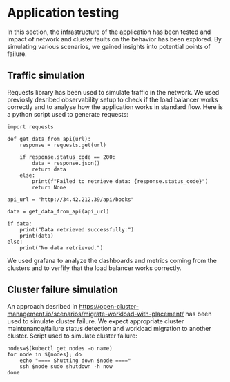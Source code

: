 # Application testing

In this section, the infrastructure of the application has been tested and impact of network and cluster faults on the behavior has been explored. By simulating various scenarios, we gained insights into potential points of failure. 

## Traffic simulation

Requests library has been used to simulate traffic in the network. We used previosly desribed observability setup to check if the load balancer works correctly and to analyse how the application works in standard flow. Here is a python script used to generate requests: 

```
import requests

def get_data_from_api(url):
    response = requests.get(url)

    if response.status_code == 200:
        data = response.json()
        return data
    else:
        print(f"Failed to retrieve data: {response.status_code}")
        return None

api_url = "http://34.42.212.39/api/books"

data = get_data_from_api(api_url)

if data:
    print("Data retrieved successfully:")
    print(data)
else:
    print("No data retrieved.")
```

We used grafana to analyze the dashboards and metrics coming from the clusters and to verfify that the load balancer works correctly.

## Cluster failure simulation

An approach desribed in https://open-cluster-management.io/scenarios/migrate-workload-with-placement/ has been used to simulate cluster failure. We expect appropriate cluster maintenance/failure status detection and workload migration to another cluster.
Script used to simulate cluster failure:

```
nodes=$(kubectl get nodes -o name)
for node in ${nodes}; do
    echo "==== Shutting down $node ===="
    ssh $node sudo shutdown -h now
done
```